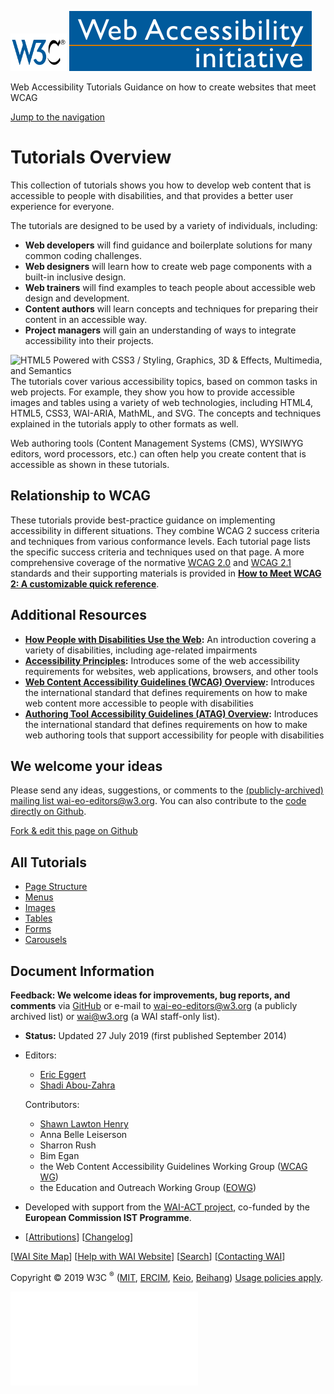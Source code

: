 [<img src="img/w3c-bde9a11f.svg" alt="W3C" width="90" />](http://w3.org/) <a href="http://w3.org/WAI/" class="wai"><img src="img/wai-590850fc.svg" alt="Web Accessibility Initiative" /></a>

<span class="current-a">Web Accessibility Tutorials <span class="subheading">Guidance on how to create websites that meet WCAG</span></span>

<a href="#nav" class="btn btn-jump">Jump to the navigation</a>

Tutorials Overview
==================

This collection of tutorials shows you how to develop web content that is accessible to people with disabilities, and that provides a better user experience for everyone.

The tutorials are designed to be used by a variety of individuals, including:

-   **Web developers** will find guidance and boilerplate solutions for many common coding challenges.
-   **Web designers** will learn how to create web page components with a built-in inclusive design.
-   **Web trainers** will find examples to teach people about accessible web design and development.
-   **Content authors** will learn concepts and techniques for preparing their content in an accessible way.
-   **Project managers** will gain an understanding of ways to integrate accessibility into their projects.

<img src="https://www.w3.org/html/logo/badge/html5-badge-h-css3-graphics-multimedia-semantics.png" title="HTML5 Powered with CSS3 / Styling, Graphics, 3D &amp; Effects, Multimedia, and Semantics" alt="HTML5 Powered with CSS3 / Styling, Graphics, 3D &amp; Effects, Multimedia, and Semantics" width="229" height="64" /> The tutorials cover various accessibility topics, based on common tasks in web projects. For example, they show you how to provide accessible images and tables using a variety of web technologies, including HTML4, HTML5, CSS3, WAI-ARIA, MathML, and SVG. The concepts and techniques explained in the tutorials apply to other formats as well.

Web authoring tools (Content Management Systems (CMS), WYSIWYG editors, word processors, etc.) can often help you create content that is accessible as shown in these tutorials.

Relationship to WCAG
--------------------

These tutorials provide best-practice guidance on implementing accessibility in different situations. They combine WCAG 2 success criteria and techniques from various conformance levels. Each tutorial page lists the specific success criteria and techniques used on that page. A more comprehensive coverage of the normative [WCAG 2.0](https://www.w3.org/TR/WCAG20/) and [WCAG 2.1](https://www.w3.org/TR/WCAG21/) standards and their supporting materials is provided in **[How to Meet WCAG 2: A customizable quick reference](https://www.w3.org/WAI/WCAG21/quickref/)**.

Additional Resources
--------------------

-   **[How People with Disabilities Use the Web](https://www.w3.org/WAI/people-use-web/):** An introduction covering a variety of disabilities, including age-related impairments
-   **[Accessibility Principles](https://www.w3.org/WAI/fundamentals/accessibility-principles/):** Introduces some of the web accessibility requirements for websites, web applications, browsers, and other tools
-   **[Web Content Accessibility Guidelines (WCAG) Overview](https://www.w3.org/WAI/standards-guidelines/wcag/):** Introduces the international standard that defines requirements on how to make web content more accessible to people with disabilities
-   **[Authoring Tool Accessibility Guidelines (ATAG) Overview](https://www.w3.org/WAI/standards-guidelines/atag/):** Introduces the international standard that defines requirements on how to make web authoring tools that support accessibility for people with disabilities

We welcome your ideas
---------------------

Please send any ideas, suggestions, or comments to the [(publicly-archived) mailing list wai-eo-editors@w3.org](mailto:wai-eo-editors@w3.org?subject=%5BTutorial%20Feedback%5D). You can also contribute to the [code directly on Github](https://github.com/w3c/wai-tutorials).

<a href="https://github.com/w3c/wai-tutorials/blob/master/source/index.html.erb.md" class="btn">Fork &amp; edit this page on Github</a>

All Tutorials
-------------

-   [<span class="count"></span><span class="txt">Page Structure</span>](page-structure/)
-   [<span class="count"></span><span class="txt">Menus</span>](menus/)
-   [<span class="count"></span><span class="txt">Images</span>](images/)
-   [<span class="count"></span><span class="txt">Tables</span>](tables/)
-   [<span class="count"></span><span class="txt">Forms</span>](forms/)
-   [<span class="count"></span><span class="txt">Carousels</span>](carousels/)

Document Information
--------------------

**Feedback: We welcome ideas for improvements, bug reports, and comments** via [GitHub](https://github.com/w3c/wai-tutorials) or e-mail to <wai-eo-editors@w3.org> (a publicly archived list) or <wai@w3.org> (a WAI staff-only list).

-   **Status:** Updated 27 July 2019 (first published September 2014)
-   Editors:
    -   [Eric Eggert](https://www.w3.org/People/yatil/)
    -   [Shadi Abou-Zahra](https://www.w3.org/People/shadi/)

    Contributors:
    -   [Shawn Lawton Henry](https://www.w3.org/People/Shawn/)
    -   Anna Belle Leiserson
    -   Sharron Rush
    -   Bim Egan
    -   the Web Content Accessibility Guidelines Working Group ([WCAG WG](https://www.w3.org/WAI/GL/))
    -   the Education and Outreach Working Group ([EOWG](https://www.w3.org/WAI/EO/))

-   Developed with support from the [WAI-ACT project](https://www.w3.org/WAI/ACT/), co-funded by the **European Commission IST Programme**.
-   \[[<span class="count"></span><span class="txt">Attributions</span>](attributions/)\] \[[<span class="count"></span><span class="txt">Changelog</span>](changelog/)\]

\[[WAI Site Map](https://www.w3.org/WAI/sitemap.html)\] \[[Help with WAI Website](https://www.w3.org/WAI/sitehelp.html)\] \[[Search](https://www.w3.org/WAI/search.php)\] \[[Contacting WAI](https://www.w3.org/WAI/contacts)\]

Copyright © 2019 W3C <sup>®</sup> ([MIT](http://www.csail.mit.edu/), [ERCIM](http://www.ercim.eu/), [Keio](http://www.keio.ac.jp/), [Beihang](http://ev.buaa.edu.cn/)) [Usage policies apply](/Consortium/Legal/ipr-notice).

![](//www.w3.org/analytics/piwik/piwik.php?idsite=328)
